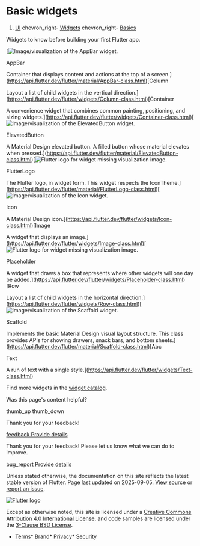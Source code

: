 Basic widgets
=============

1. [UI](/ui) chevron\_right- [Widgets](/ui/widgets) chevron\_right- [Basics](/ui/widgets/basics)

Widgets to know before building your first Flutter app.

[![Image/visualization of the AppBar widget.](/assets/images/docs/widget-catalog/material-3-top-app-bar.png)

AppBar

Container that displays content and actions at the top of a screen.](https://api.flutter.dev/flutter/material/AppBar-class.html)[Column

Layout a list of child widgets in the vertical direction.](https://api.flutter.dev/flutter/widgets/Column-class.html)[Container

A convenience widget that combines common painting, positioning, and sizing widgets.](https://api.flutter.dev/flutter/widgets/Container-class.html)[![Image/visualization of the ElevatedButton widget.](/assets/images/docs/widget-catalog/material-elevated-button.png)

ElevatedButton

A Material Design elevated button. A filled button whose material elevates when pressed.](https://api.flutter.dev/flutter/material/ElevatedButton-class.html)[![Flutter logo for widget missing visualization image.](/assets/images/docs/catalog-widget-placeholder.png)

FlutterLogo

The Flutter logo, in widget form. This widget respects the IconTheme.](https://api.flutter.dev/flutter/material/FlutterLogo-class.html)[![Image/visualization of the Icon widget.](https://flutter.github.io/assets-for-api-docs/assets/widgets/icon.png)

Icon

A Material Design icon.](https://api.flutter.dev/flutter/widgets/Icon-class.html)[Image

A widget that displays an image.](https://api.flutter.dev/flutter/widgets/Image-class.html)[![Flutter logo for widget missing visualization image.](/assets/images/docs/catalog-widget-placeholder.png)

Placeholder

A widget that draws a box that represents where other widgets will one day be added.](https://api.flutter.dev/flutter/widgets/Placeholder-class.html)[Row

Layout a list of child widgets in the horizontal direction.](https://api.flutter.dev/flutter/widgets/Row-class.html)[![Image/visualization of the Scaffold widget.](https://storage.googleapis.com/material-design/publish/material_v_11/assets/0Bx4BSt6jniD7T0hfM01sSmRyTG8/layout_structure_regions_mobile.png)

Scaffold

Implements the basic Material Design visual layout structure. This class provides APIs for showing drawers, snack bars, and bottom sheets.](https://api.flutter.dev/flutter/material/Scaffold-class.html)[Abc

Text

A run of text with a single style.](https://api.flutter.dev/flutter/widgets/Text-class.html)

Find more widgets in the [widget catalog](/ui/widgets).

Was this page's content helpful?

thumb\_up thumb\_down

Thank you for your feedback!

 [feedback Provide details](https://github.com/flutter/website/issues/new?template=1_page_issue.yml&&page-url=https://docs.flutter.dev/ui/widgets/basics/&page-source=https://github.com/flutter/website/tree/main/src/content/ui/widgets/basics.md)

Thank you for your feedback! Please let us know what we can do to improve.

 [bug\_report Provide details](https://github.com/flutter/website/issues/new?template=1_page_issue.yml&&page-url=https://docs.flutter.dev/ui/widgets/basics/&page-source=https://github.com/flutter/website/tree/main/src/content/ui/widgets/basics.md)

Unless stated otherwise, the documentation on this site reflects the latest stable version of Flutter. Page last updated on 2025-09-05. [View source](https://github.com/flutter/website/tree/main/src/content/ui/widgets/basics.md) or [report an issue](https://github.com/flutter/website/issues/new?template=1_page_issue.yml&&page-url=https://docs.flutter.dev/ui/widgets/basics/&page-source=https://github.com/flutter/website/tree/main/src/content/ui/widgets/basics.md "Report an issue with this page").

[![Flutter logo](/assets/images/branding/flutter/logo+text/horizontal/white.svg)](https://flutter.dev)

Except as otherwise noted, this site is licensed under a [Creative Commons Attribution 4.0 International License](https://creativecommons.org/licenses/by/4.0/), and code samples are licensed under the [3-Clause BSD License](https://opensource.org/licenses/BSD-3-Clause).

* [Terms](/tos "Terms of use")* [Brand](/brand "Brand usage guidelines")* [Privacy](https://policies.google.com/privacy "Privacy policy")* [Security](/security "Security philosophy and practices")

   
